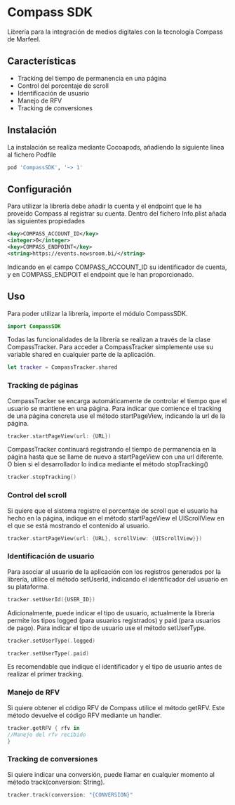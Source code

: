 # Compass SDK
Librería para la integración de medios digitales con la tecnología Compass de Marfeel.

## Características

- Tracking del tiempo de permanencia en una página
- Control del porcentaje de scroll
- Identificación de usuario
- Manejo de RFV
- Tracking de conversiones

## Instalación

La instalación se realiza mediante Cocoapods, añadiendo la siguiente línea al fichero Podfile

```ruby
pod 'CompassSDK', '~> 1'
```

## Configuración

Para utilizar la librería debe añadir la cuenta y el endpoint que le ha proveído Compass al registrar su cuenta. Dentro del fichero Info.plist añada las siguientes propiedades

```xml
<key>COMPASS_ACCOUNT_ID</key>
<integer>0</integer>
<key>COMPASS_ENDPOINT</key>
<string>https://events.newsroom.bi/</string>
```

Indicando en el campo COMPASS_ACCOUNT_ID su identificador de cuenta, y en COMPASS_ENDPOIT el endpoint que le han proporcionado.

## Uso

Para poder utilizar la librería, importe el módulo CompassSDK.

```swift
import CompassSDK
```

Todas las funcionalidades de la librería se realizan a través de la clase CompassTracker. Para acceder a CompassTracker simplemente use su variable shared en cualquier parte de la aplicación.

```swift
let tracker = CompassTracker.shared
```

### Tracking de páginas

CompassTracker se encarga automáticamente de controlar el tiempo que el usuario se mantiene en una página. Para indicar que comience el tracking de una página concreta use el método startPageView, indicando la url de la página.

```swift
tracker.startPageView(url: {URL})
```

CompassTracker continuará registrando el tiempo de permanencia en la página hasta que se llame de nuevo a startPageView con una url diferente. O bien si el desarrollador lo indica mediante el método stopTracking()

```swift
tracker.stopTracking()
```

### Control del scroll

Si quiere que el sistema registre el porcentaje de scroll que el usuario ha hecho en la página, indique en el método startPageView el UIScrollView en el que se está mostrando el contenido al usuario.

```swift
tracker.startPageView(url: {URL}, scrollView: {UIScrollView}})
```

### Identificación de usuario

Para asociar al usuario de la aplicación con los registros generados por la librería, utilice el método setUserId, indicando el identificador del usuario en su plataforma.

```swift
tracker.setUserId({USER_ID})
```

Adicionalmente, puede indicar el tipo de usuario, actualmente la librería permite los tipos logged (para usuarios registrados) y paid (para usuarios de pago). Para indicar el tipo de usuario use el método setUserType.

```swift
tracker.setUserType(.logged)

tracker.setUserType(.paid)
```

Es recomendable que indique el identificador y el tipo de usuario antes de realizar el primer tracking.

### Manejo de RFV

Si quiere obtener el código RFV de Compass utilice el método getRFV. Este método devuelve el código RFV mediante un handler.

```swift
tracker.getRFV { rfv in
//Manejo del rfv recibido
}
```

### Tracking de conversiones

Si quiere indicar una conversión, puede llamar en cualquier momento al método track(conversion: String).

```swift
tracker.track(conversion: "{CONVERSION}"
```
